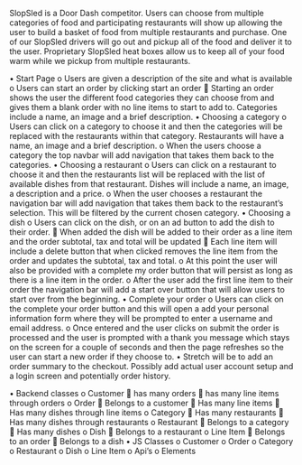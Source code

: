 SlopSled is a Door Dash competitor.  Users can choose from multiple categories of food and participating restaurants will show up allowing the user to build a basket of food from multiple restaurants and purchase.  One of our SlopSled drivers will go out and pickup all of the food and deliver it to the user.  Proprietary SlopSled heat boxes allow us to keep all of your food warm while we pickup from multiple restaurants.


•	Start Page
o	Users are given a description of the site and what is available
o	Users can start an order by clicking start an order
	Starting an order shows the user the different food categories they can choose from and gives them a blank order with no line items to start to add to.  Categories include a name, an image and a brief description.
•	Choosing a category
o	Users can click on a category to choose it and then the categories will be replaced with the restaurants within that category.  Restaurants will have a name, an image and a brief description.
o	When the users choose a category the top navbar will add navigation that takes them back to the categories.
•	Choosing a restaurant
o	Users can click on a restaurant to choose it and then the restaurants list will be replaced with the list of available dishes from that restaurant.  Dishes will include a name, an image, a description and a price.
o	When the user chooses a restaurant the navigation bar will add navigation that takes them back to the restaurant’s selection.  This will be filtered by the current chosen category.
•	Choosing a dish
o	Users can click on the dish, or on an ad button to add the dish to their order.
	When added the dish will be added to their order as a line item and the order subtotal, tax and total will be updated
	Each line item will include a delete button that when clicked removes the line item from the order and updates the subtotal, tax and total.
o	At this point the user will also be provided with a complete my order button that will persist as long as there is a line item in the order.
o	After the user add the first line item to their order the navigation bar will add a start over button that will allow users to start over from the beginning.
•	Complete your order
o	Users can click on the complete your order button and this will open a add your personal information form where they will be prompted to enter a username and email address.
o	Once entered and the user clicks on submit the order is processed and the user is prompted with a thank you message which stays on the screen for a couple of seconds and then the page refreshes so the user can start a new order if they choose to.
•	Stretch will be to add an order summary to the checkout.  Possibly add actual user account setup and a login screen and potentially order history.


•	Backend classes
o	Customer 
	has many orders
	has many line items through orders
o	Order
	Belongs to a customer
	Has many line items
	Has many dishes through line items
o	Category
	Has many restaurants
	Has many dishes through restaurants
o	Restaurant
	Belongs to a category
	Has many dishes
o	Dish
	Belongs to a restaurant
o	Line Item
	Belongs to an order
	Belongs to a dish
•	JS Classes
o	Customer
o	Order
o	Category
o	Restaurant
o	Dish
o	Line Item
o	Api’s
o	Elements
